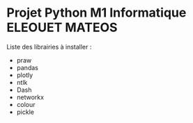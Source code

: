 # Projet Python M1 Informatique ELEOUET MATEOS
 
Liste des librairies à installer : 
- praw 
- pandas
- plotly 
- ntlk
- Dash
- networkx
- colour
- pickle

